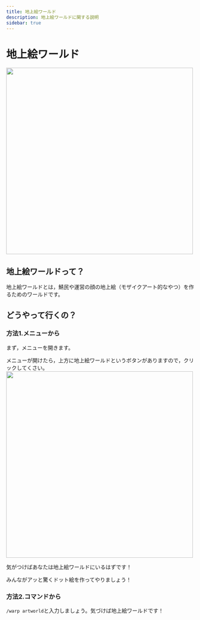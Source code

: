 ```yaml
---
title: 地上絵ワールド
description: 地上絵ワールドに関する説明
sidebar: true
---
```

# 地上絵ワールド

<img src="https://i.imgur.com/rbSaSs3.png" width="500">


## 地上絵ワールドって？

地上絵ワールドとは，鯖民や運営の顔の地上絵（モザイクアート的なやつ）を作るためのワールドです。

## どうやって行くの？

### 方法1.メニューから

まず，メニューを開きます。


メニューが開けたら，上方に地上絵ワールドというボタンがありますので，クリックしてくさい。
<img src="https://i.imgur.com/APdabBF.png" width="500">  

気がつけばあなたは地上絵ワールドにいるはずです！

みんながアッと驚くドット絵を作ってやりましょう！

### 方法2.コマンドから
`/warp artworld`と入力しましょう。気づけば地上絵ワールドです！
